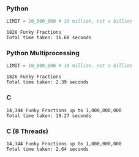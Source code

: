 ### Python
```python
LIMIT = 10_000_000 # 10 million, not a billion
```
```commandline
1826 Funky Fractions
Total time taken: 16.68 seconds
```

### Python Multiprocessing
```python
LIMIT = 10_000_000 # 10 million, not a billion
```
```commandline
1826 Funky Fractions
Total time taken: 2.39 seconds
```

### C
```commandline
14,344 Funky Fractions up to 1,000,000,000
Total time taken: 19.27 seconds
```

### C (8 Threads)
```commandline
14,344 Funky Fractions up to 1,000,000,000
Total time taken: 2.64 seconds
```